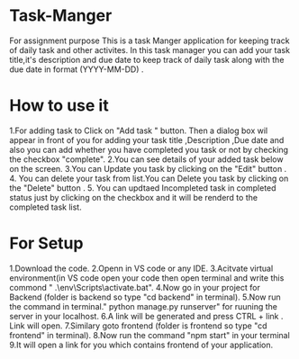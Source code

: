 # Task-Manger
For assignment purpose
This is a task Manger application for keeping track of daily task and other activites.
In this task manager you can add your task title,it's description and due date to keep track of daily task along with the due date in format (YYYY-MM-DD) .
 # How to use it 
 1.For adding task to  Click on "Add task " button. Then a dialog box wil appear in front of you for adding your task title ,Description ,Due date and also you can add 
 whether you have completed you task or not by checking the checkbox "complete".
 2.You can see details of your added task below on the screen.
 3.You can Update you task by clicking on the "Edit"  button .
 4. You can delete your task from list.You can Delete  you task by clicking on the "Delete"  button .
 5. You can updtaed Incompleted task in completed status just by clicking on the checkbox and it will be renderd to the completed task list.
 
 # For Setup 
 1.Download the code.
 2.Openn in VS code or any IDE.
 3.Acitvate virtual environment(in VS code open your code then open terminal and write this commond " .\env\Scripts\activate.bat".
 4.Now go in  your project for Backend (folder is backend so type "cd backend" in terminal).
 5.Now run the command in terminal." python manage.py runserver" for ruuning the server in your localhost.
 6.A link will be generated and press CTRL + link . Link will open.
 7.Similary goto frontend (folder is frontend  so type "cd frontend" in terminal).
 8.Now run the command "npm start" in your terminal
 9.It will open a link for you which contains frontend of your application.
 
 
 
 
 
